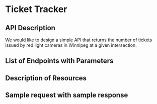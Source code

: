 # Ticket Tracker

## API Description
We would like to design a simple API that returns the number of tickets issued by red light cameras in Winnipeg at a given intersection.
## List of Endpoints with Parameters
## Description of Resources
## Sample request with sample response